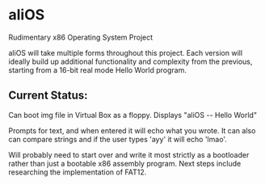 # aliOS
Rudimentary x86 Operating System Project

aliOS will take multiple forms throughout this project. Each version will ideally build up additional functionality and complexity from the previous, starting from a 16-bit real mode Hello World program.

## Current Status:
Can boot img file in Virtual Box as a floppy. Displays "aliOS -- Hello World"

Prompts for text, and when entered it will echo what you wrote. It can also can compare strings and if the user types 'ayy' it will echo 'lmao'.

Will probably need to start over and write it most strictly as a bootloader rather than just a bootable x86 assembly program. Next steps include researching the implementation of FAT12.
